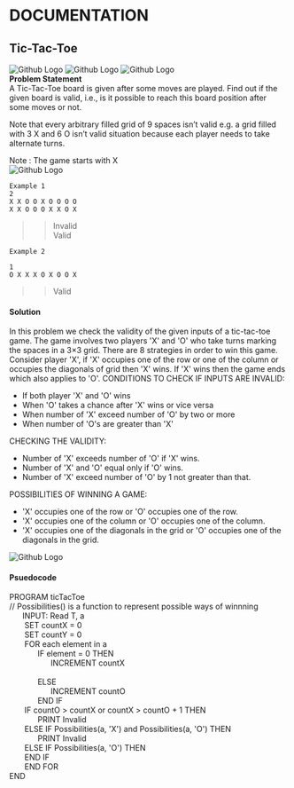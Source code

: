 # DOCUMENTATION
## Tic-Tac-Toe
![Github Logo](https://camo.githubusercontent.com/8cf04a6dcc08ed39b13778a727819581acc566e5/68747470733a2f2f696d672e736869656c64732e696f2f62616467652f2d416d617a6f6e2d626c7565)
![Github Logo](https://camo.githubusercontent.com/e579fafbb1bdb9e720e3f9c7eee3874223ef71e5/68747470733a2f2f696d672e736869656c64732e696f2f62616467652f2d507974686f6e2d627269676874677265656e)
![Github Logo](https://camo.githubusercontent.com/d4fa9897ff15062a43ea2ef2957d088d3a5d9035/68747470733a2f2f696d672e736869656c64732e696f2f62616467652f2d4c656574636f64652d76696f6c6574)<br>
**Problem Statement**<br>
A Tic-Tac-Toe board is given after some moves are played. Find out if the given board is valid, i.e., is it possible to reach this board position after some moves or not.

Note that every arbitrary filled grid of 9 spaces isn’t valid e.g. a grid filled with 3 X and 6 O isn’t valid situation because each player needs to take alternate turns.

Note :  The game starts with X<br>
![Github Logo](https://encrypted-tbn0.gstatic.com/images?q=tbn%3AANd9GcSY0hjW057ZLjMY2dozuglqt1Uge2l-ckJ2FA&usqp=CAU)
```
Example 1
2
X X O O X O O O O 
X X O O O X X O X
```
> > Invalid<br>
> > Valid
```
Example 2

1
O X X X O X O O X
```
> > Valid

#### Solution<br>
In this problem we check the validity of the given inputs of a tic-tac-toe game. The game involves two players 'X' and 'O' who take turns marking the spaces in a 3×3 grid. There are 8 strategies in order to win this game.<br>
Consider player 'X', if 'X' occupies one of the row or one of the column or occupies the diagonals of grid then 'X' wins. If 'X' wins then the game ends which also applies to 'O'.
CONDITIONS TO CHECK IF INPUTS ARE INVALID:<br>
* If both player 'X' and 'O' wins
* When 'O' takes a chance after 'X' wins or vice versa
* When number of 'X' exceed number of 'O' by two or more
* When number of 'O's are greater than 'X'

CHECKING THE VALIDITY:<br>
* Number of 'X' exceeds number of 'O' if 'X' wins.
* Number of 'X' and 'O' equal only if 'O' wins.
* Number of 'X' exceed number of 'O' by 1 not greater than that.

POSSIBILITIES OF WINNING A GAME:
* 'X' occupies one of the row or 'O' occupies one of the row.
* 'X' occupies one of the column or 'O' occupies one of the column.
* 'X' occupies one of the diagonals in the grid or 'O' occupies one of the diagonals in the grid.


![Github Logo](http://d1hyf4ir1gqw6c.cloudfront.net/wp-content/uploads/tictactoe.png)
#### Psuedocode<br>
PROGRAM ticTacToe<br>
// Possibilities() is a function to represent possible ways of winnning<br>
&nbsp;&nbsp;&nbsp;&nbsp;&nbsp;&nbsp;INPUT: Read T, a<br>
&nbsp;&nbsp;&nbsp;&nbsp;&nbsp;&nbsp; SET countX = 0<br>
&nbsp;&nbsp;&nbsp;&nbsp;&nbsp;&nbsp; SET countY = 0<br>
&nbsp;&nbsp;&nbsp;&nbsp;&nbsp;&nbsp; FOR each element in a<br>
&nbsp;&nbsp;&nbsp;&nbsp;&nbsp;&nbsp;&nbsp;&nbsp;&nbsp;&nbsp;&nbsp;&nbsp; IF element = 0 THEN<br>
&nbsp;&nbsp;&nbsp;&nbsp;&nbsp;&nbsp;&nbsp;&nbsp;&nbsp;&nbsp;&nbsp;&nbsp;&nbsp;&nbsp;&nbsp;&nbsp;&nbsp;&nbsp; INCREMENT countX<br></br>
&nbsp;&nbsp;&nbsp;&nbsp;&nbsp;&nbsp;&nbsp;&nbsp;&nbsp;&nbsp;&nbsp;&nbsp; ELSE<br>
&nbsp;&nbsp;&nbsp;&nbsp;&nbsp;&nbsp;&nbsp;&nbsp;&nbsp;&nbsp;&nbsp;&nbsp;&nbsp;&nbsp;&nbsp;&nbsp;&nbsp;&nbsp; INCREMENT countO<br>
&nbsp;&nbsp;&nbsp;&nbsp;&nbsp;&nbsp;&nbsp;&nbsp;&nbsp;&nbsp;&nbsp;&nbsp; END IF<br>
&nbsp;&nbsp;&nbsp;&nbsp;&nbsp;&nbsp; IF countO > countX or countX > countO + 1 THEN<br>
&nbsp;&nbsp;&nbsp;&nbsp;&nbsp;&nbsp;&nbsp;&nbsp;&nbsp;&nbsp;&nbsp;&nbsp; PRINT Invalid<br>
&nbsp;&nbsp;&nbsp;&nbsp;&nbsp;&nbsp; ELSE IF Possibilities(a, 'X') and Possibilities(a, 'O') THEN<br>
&nbsp;&nbsp;&nbsp;&nbsp;&nbsp;&nbsp;&nbsp;&nbsp;&nbsp;&nbsp;&nbsp;&nbsp; PRINT Invalid<br>
&nbsp;&nbsp;&nbsp;&nbsp;&nbsp;&nbsp; ELSE IF Possibilities(a, 'O') THEN<br>
&nbsp;&nbsp;&nbsp;&nbsp;&nbsp;&nbsp; END IF<br>
&nbsp;&nbsp;&nbsp;&nbsp;&nbsp;&nbsp; END FOR<br>
END<br>



